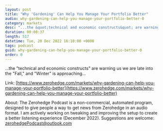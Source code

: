 ```yaml
---
layout: post
title: "Why 'Gardening' Can Help You Manage Your Portfolio Better"
audio: why-gardening-can-help-you-manage-your-portfolio-better-0
category: markets
desc: "...the &quot;technical and economic constructs&quot; are warning us we are late into the &quot;Fall,&quot; and &quot;Winter&quot; is approaching..."
duration: 00:08:37
length: 517
datetime: Tue, 20 Dec 2022 16:10:00 +0000
tags: podcast
guid: why-gardening-can-help-you-manage-your-portfolio-better-0
order: 0
---
```

...the &quot;technical and economic constructs&quot; are warning us we are late into the &quot;Fall,&quot; and &quot;Winter&quot; is approaching...

Link: [https://www.zerohedge.com/markets/why-gardening-can-help-you-manage-your-portfolio-better](https://www.zerohedge.com/markets/why-gardening-can-help-you-manage-your-portfolio-better)

About: The Zerohedge Podcast is a non-commercial, automated program, designed to give people a way to get news from Zerohedge in an audio format.  I am actively working on tweaking and improving the setup to create a better listening experience (December 2022).  Suggestions are welcome: [zerohedgePodcast@outlook.com](mailto:zerohedgePodcast@outlook.com)